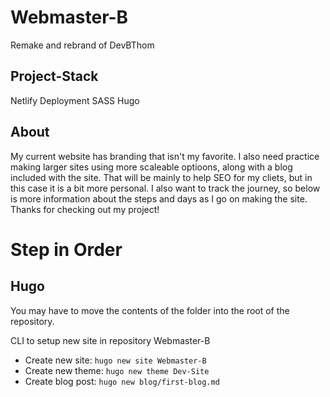 # Webmaster-B
Remake and rebrand of DevBThom

## Project-Stack
Netlify Deployment
SASS
Hugo

## About
My current website has branding that isn't my favorite. I also need practice making larger sites using more scaleable optioons, along with a blog included with the site. That will be mainly to help SEO for my cliets, but in this case it is a bit more personal. I also want to track the journey, so below is more information about the steps and days as I go on making the site. Thanks for checking out my project!

# Step in Order

## Hugo
You may have to move the contents of the folder into the root of the repository.

CLI to setup new site in repository Webmaster-B
- Create new site: `hugo new site Webmaster-B`
- Create new theme: `hugo new theme Dev-Site`
- Create blog post: `hugo new blog/first-blog.md`
